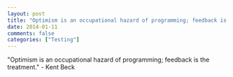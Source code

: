 ```yaml
---
layout: post
title: "Optimism is an occupational hazard of programming; feedback is the treatment."
date: 2014-01-11
comments: false
categories: ["Testing"]
---
```


<span class='quote'>"Optimism is an occupational hazard of programming; feedback is the treatment."</span>
<span class='by'>- Kent Beck</span>
